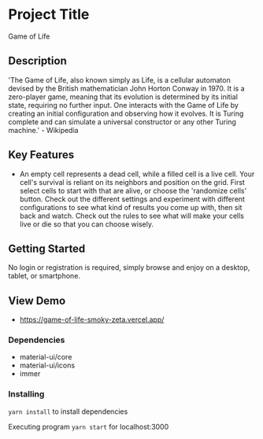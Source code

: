 # Project Title
Game of Life

## Description
'The Game of Life, also known simply as Life, is a cellular automaton devised by the British mathematician John Horton Conway in 1970. It is a zero-player game, meaning that its evolution is determined by its initial state, requiring no further input. One interacts with the Game of Life by creating an initial configuration and observing how it evolves. It is Turing complete and can simulate a universal constructor or any other Turing machine.' - Wikipedia

## Key Features
* An empty cell represents a dead cell, while a filled cell is a live cell. Your cell's survival is reliant on its neighbors and position on the grid. First select cells to start with that are alive, or choose the 'randomize cells' button. Check out the different settings and experiment with different configurations to see what kind of results you come up with, then sit back and watch. Check out the rules to see what will make your cells live or die so that you can choose wisely. 

## Getting Started
No login or registration is required, simply browse and enjoy on a desktop, tablet, or smartphone.

## View Demo
* https://game-of-life-smoky-zeta.vercel.app/

### Dependencies
* material-ui/core
* material-ui/icons
* immer

### Installing
` yarn install ` to install dependencies

Executing program
` yarn start ` for localhost:3000
